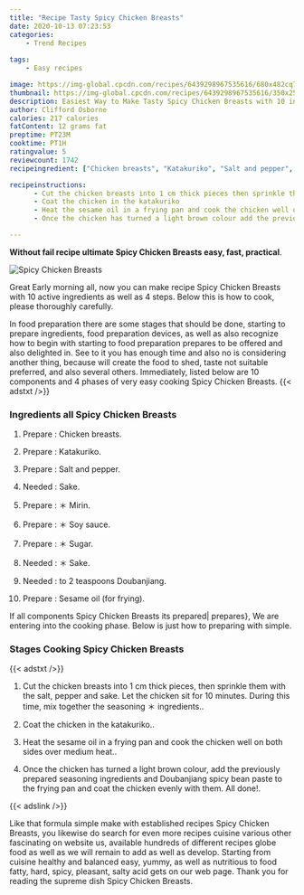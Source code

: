 ```yaml
---
title: "Recipe Tasty Spicy Chicken Breasts"
date: 2020-10-13 07:23:53
categories:
    - Trend Recipes
    
tags:
    - Easy recipes

image: https://img-global.cpcdn.com/recipes/6439298967535616/680x482cq70/spicy-chicken-breasts-recipe-main-photo.jpg
thumbnail: https://img-global.cpcdn.com/recipes/6439298967535616/350x250cq70/spicy-chicken-breasts-recipe-main-photo.jpg
description: Easiest Way to Make Tasty Spicy Chicken Breasts with 10 ingredients and 4 stages of easy cooking.
author: Clifford Osborne
calories: 217 calories
fatContent: 12 grams fat
preptime: PT23M
cooktime: PT1H
ratingvalue: 5
reviewcount: 1742
recipeingredient: ["Chicken breasts", "Katakuriko", "Salt and pepper", "Sake", " Mirin", " Soy sauce", " Sugar", " Sake", "to 2 teaspoons Doubanjiang", "Sesame oil for frying"]

recipeinstructions: 
      - Cut the chicken breasts into 1 cm thick pieces then sprinkle them with the salt pepper and sake  Let the chicken sit for 10 minutes  During this time mix together the seasoning  ingredients 
      - Coat the chicken in the katakuriko 
      - Heat the sesame oil in a frying pan and cook the chicken well on both sides over medium heat 
      - Once the chicken has turned a light brown colour add the previously prepared seasoning ingredients and Doubanjiang spicy bean paste to the frying pan and coat the chicken evenly with them All done

---
```




**Without fail recipe ultimate Spicy Chicken Breasts easy, fast, practical**. 


![Spicy Chicken Breasts](https://img-global.cpcdn.com/recipes/6439298967535616/680x482cq70/spicy-chicken-breasts-recipe-main-photo.jpg "Spicy Chicken Breasts")




Great Early morning all, now you can make recipe Spicy Chicken Breasts with 10 active ingredients as well as 4 steps. Below this is how to cook, please thoroughly carefully.

In food preparation there are some stages that should be done, starting to prepare ingredients, food preparation devices, as well as also recognize how to begin with starting to food preparation prepares to be offered and also delighted in. See to it you has enough time and also no is considering another thing, because will create the food to shed, taste not suitable preferred, and also several others. Immediately, listed below are 10 components and 4 phases of very easy cooking Spicy Chicken Breasts.
{{< adstxt />}}

### Ingredients all Spicy Chicken Breasts


1. Prepare  : Chicken breasts.

1. Prepare  : Katakuriko.

1. Prepare  : Salt and pepper.

1. Needed  : Sake.

1. Prepare  : ＊ Mirin.

1. Prepare  : ＊ Soy sauce.

1. Prepare  : ＊ Sugar.

1. Needed  : ＊ Sake.

1. Needed  : to 2 teaspoons Doubanjiang.

1. Prepare  : Sesame oil (for frying).



If all components Spicy Chicken Breasts its prepared| prepares}, We are entering into the cooking phase. Below is just how to preparing with simple.

### Stages Cooking Spicy Chicken Breasts

{{< adstxt />}}


1. Cut the chicken breasts into 1 cm thick pieces, then sprinkle them with the salt, pepper and sake.  Let the chicken sit for 10 minutes.  During this time, mix together the seasoning ＊ ingredients..



1. Coat the chicken in the katakuriko..



1. Heat the sesame oil in a frying pan and cook the chicken well on both sides over medium heat..



1. Once the chicken has turned a light brown colour, add the previously prepared seasoning ingredients and Doubanjiang spicy bean paste to the frying pan and coat the chicken evenly with them. All done!.





{{< adslink />}}

Like that formula simple make with established recipes Spicy Chicken Breasts, you likewise do search for even more recipes cuisine various other fascinating on website us, available hundreds of different recipes globe food as well as we will remain to add as well as develop. Starting from cuisine healthy and balanced easy, yummy, as well as nutritious to food fatty, hard, spicy, pleasant, salty acid gets on our web page. Thank you for reading the supreme dish Spicy Chicken Breasts.
